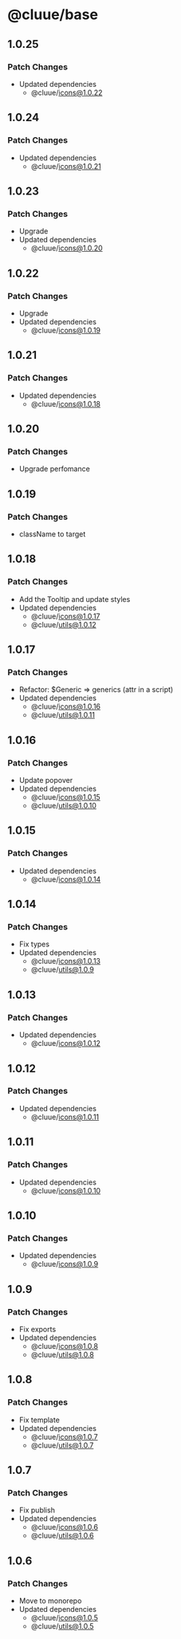 # @cluue/base

## 1.0.25

### Patch Changes

- Updated dependencies
  - @cluue/icons@1.0.22

## 1.0.24

### Patch Changes

- Updated dependencies
  - @cluue/icons@1.0.21

## 1.0.23

### Patch Changes

- Upgrade
- Updated dependencies
  - @cluue/icons@1.0.20

## 1.0.22

### Patch Changes

- Upgrade
- Updated dependencies
  - @cluue/icons@1.0.19

## 1.0.21

### Patch Changes

- Updated dependencies
  - @cluue/icons@1.0.18

## 1.0.20

### Patch Changes

- Upgrade perfomance

## 1.0.19

### Patch Changes

- className to target

## 1.0.18

### Patch Changes

- Add the Tooltip and update styles
- Updated dependencies
  - @cluue/icons@1.0.17
  - @cluue/utils@1.0.12

## 1.0.17

### Patch Changes

- Refactor: $Generic => generics (attr in a script)
- Updated dependencies
  - @cluue/icons@1.0.16
  - @cluue/utils@1.0.11

## 1.0.16

### Patch Changes

- Update popover
- Updated dependencies
  - @cluue/icons@1.0.15
  - @cluue/utils@1.0.10

## 1.0.15

### Patch Changes

- Updated dependencies
  - @cluue/icons@1.0.14

## 1.0.14

### Patch Changes

- Fix types
- Updated dependencies
  - @cluue/icons@1.0.13
  - @cluue/utils@1.0.9

## 1.0.13

### Patch Changes

- Updated dependencies
  - @cluue/icons@1.0.12

## 1.0.12

### Patch Changes

- Updated dependencies
  - @cluue/icons@1.0.11

## 1.0.11

### Patch Changes

- Updated dependencies
  - @cluue/icons@1.0.10

## 1.0.10

### Patch Changes

- Updated dependencies
  - @cluue/icons@1.0.9

## 1.0.9

### Patch Changes

- Fix exports
- Updated dependencies
  - @cluue/icons@1.0.8
  - @cluue/utils@1.0.8

## 1.0.8

### Patch Changes

- Fix template
- Updated dependencies
  - @cluue/icons@1.0.7
  - @cluue/utils@1.0.7

## 1.0.7

### Patch Changes

- Fix publish
- Updated dependencies
  - @cluue/icons@1.0.6
  - @cluue/utils@1.0.6

## 1.0.6

### Patch Changes

- Move to monorepo
- Updated dependencies
  - @cluue/icons@1.0.5
  - @cluue/utils@1.0.5
